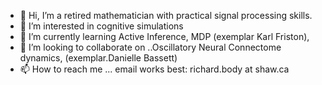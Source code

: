 - 👋 Hi, I’m a retired mathematician with practical signal processing skills.
- 👀 I’m interested in cognitive simulations
- 🌱 I’m currently learning Active Inference, MDP (exemplar Karl Friston),
- 💞️ I’m looking to collaborate on ..Oscillatory Neural Connectome dynamics, (exemplar.Danielle Bassett)
- 📫 How to reach me ... email works best: richard.body at shaw.ca

<!---
richard-body/richard-body is a ✨ special ✨ repository because its `README.md` (this file) appears on your GitHub profile.
You can click the Preview link to take a look at your changes.
--->
